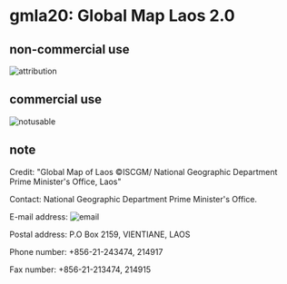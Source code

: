 # gmla20: Global Map Laos 2.0
## non-commercial use
![attribution](https://globalmaps.github.io/globalmaps/attribution.png)
## commercial use
![notusable](https://globalmaps.github.io/globalmaps/notusable.png)

## note
Credit: "Global Map of Laos ©ISCGM/ National Geographic Department Prime Minister's Office, Laos"

Contact: National Geographic Department Prime Minister's Office.

E-mail address: ![email](https://www.iscgm.org/gmd/images/email/laos.png)

Postal address: P.O Box 2159, VIENTIANE, LAOS 

Phone number: +856-21-243474, 214917

Fax number: +856-21-213474, 214915
